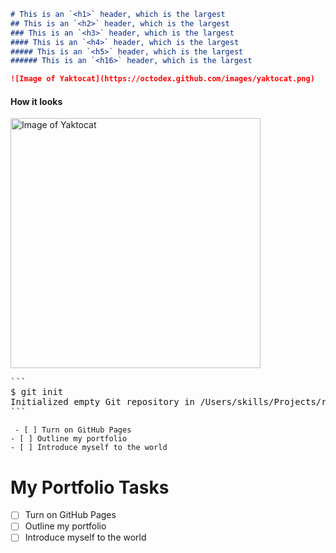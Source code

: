 ```md
# This is an `<h1>` header, which is the largest
## This is an `<h2>` header, which is the largest
### This is an `<h3>` header, which is the largest
#### This is an `<h4>` header, which is the largest
##### This is an `<h5>` header, which is the largest
###### This is an `<h16>` header, which is the largest
```

```md
![Image of Yaktocat](https://octodex.github.com/images/yaktocat.png)
```

#### How it looks

<img alt="Image of Yaktocat" src=https://octodex.github.com/images/yaktocat.png width=400>



<pre>
```
$ git init
Initialized empty Git repository in /Users/skills/Projects/recipe-repository/.git/
```
</pre>


```
 - [ ] Turn on GitHub Pages
- [ ] Outline my portfolio
- [ ] Introduce myself to the world

```

# My Portfolio Tasks

 - [ ] Turn on GitHub Pages
- [ ] Outline my portfolio
- [ ] Introduce myself to the world
